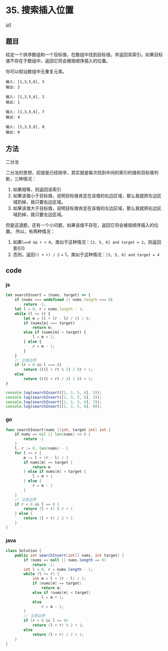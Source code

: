 # 35. 搜索插入位置

[url](https://leetcode-cn.com/problems/search-insert-position/)

## 题目

给定一个排序数组和一个目标值，在数组中找到目标值，并返回其索引。如果目标值不存在于数组中，返回它将会被按顺序插入的位置。

你可以假设数组中无重复元素。

```
输入: [1,3,5,6], 5
输出: 2

输入: [1,3,5,6], 2
输出: 1

输入: [1,3,5,6], 7
输出: 4

输入: [1,3,5,6], 0
输出: 0
```

## 方法

二分法

二分法的思想，前提是已经排序，其实就是每次找到中间的索引的值和目标值判断，三种情况：
1. 如果相等，则返回该索引
2. 如果该值小于目标值，说明目标值肯定在该值的右边区域，那么我就把左边区域扔掉，我只要右边区域。
3. 如果该值大于目标值，说明目标值肯定在该值的左边区域，那么我就把右边区域扔掉，我只要左边区域。

但是这道题，还有一个小问题，如果该值不存在，返回它将会被按顺序插入的位置。
所以，有两种情况：
1. 如果`l==0 && r < 0`，类似于这种情况：`[3, 5, 6] and target = 2`，则返回索引0
2. 否则，返回`(l + r) / 2` + 1，类似于这种情况：`[3, 5, 6] and target = 4`



## code

### js

```js
let searchInsert = (nums, target) => {
    if (nums === undefined || nums.length === 0)
        return -1;
    let l = 0, r = nums.length - 1;
    while (l <= r) {
        let m = (l + (r - l) / 2) | 0;
        if (nums[m] === target)
            return m;
        else if (nums[m] < target) {
            l = m + 1;
        } else {
            r = m - 1;
        }
    }
    // 注意边界
    if (r < 0 && l === 0)
        return (((l + r) % 2) | 0) + 1;
    else
        return (((l + r) / 2) | 0) + 1;
}

console.log(searchInsert([1, 3, 5, 6], 5));
console.log(searchInsert([1, 3, 5, 6], 2));
console.log(searchInsert([1, 3, 5, 6], 7));
console.log(searchInsert([1, 3, 5, 6], 0));
```

### go

```go
func searchInsert(nums []int, target int) int {
	if nums == nil || len(nums) == 0 {
		return -1
	}
	l, r := 0, len(nums) - 1
	for l <= r {
		m := l + (r - l) / 2
		if nums[m] == target {
			return m
		} else if nums[m] < target {
			l = m + 1
		} else {
			r = m - 1
		}
	}
	// 注意边界
	if r < 0 && l == 0 {
		return (l + r) % 2 + 1
	} else {
		return (l + r) / 2 + 1
	}
}
```



### java

```java
class Solution {
    public int searchInsert(int[] nums, int target) {
        if (nums == null || nums.length == 0)
            return -1;
        int l = 0, r = nums.length - 1;
        while (l <= r) {
            int m = l + (r - l) / 2;
            if (nums[m] == target)
                return m;
            else if (nums[m] < target)
                l = m + 1;
            else
                r = m - 1;
        }
        // 注意边界
        if (r < 0 && l == 0)
            return (l + r) % 2 + 1;
        else 
            return (l + r) / 2 + 1;
    }
}
```


